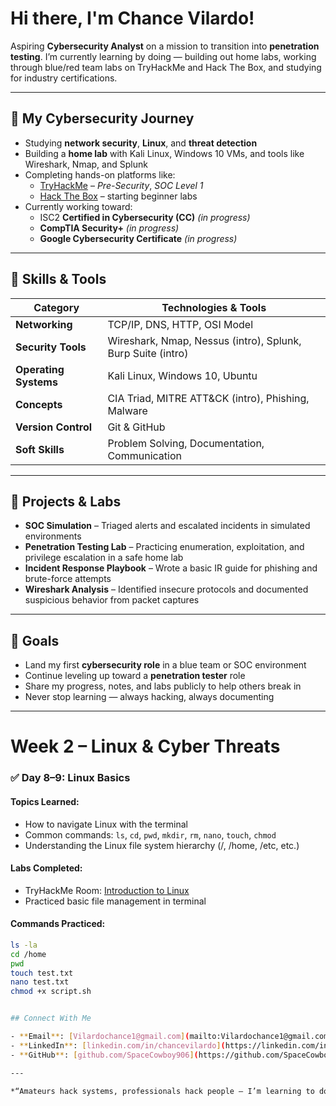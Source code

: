 # Hi there, I'm Chance Vilardo!

Aspiring **Cybersecurity Analyst** on a mission to transition into **penetration testing**. I’m currently learning by doing — building out home labs, working through blue/red team labs on TryHackMe and Hack The Box, and studying for industry certifications.

---

## 🔐 My Cybersecurity Journey

- Studying **network security**, **Linux**, and **threat detection**
- Building a **home lab** with Kali Linux, Windows 10 VMs, and tools like Wireshark, Nmap, and Splunk
- Completing hands-on platforms like:
  - [TryHackMe](https://tryhackme.com) – *Pre-Security*, *SOC Level 1*
  - [Hack The Box](https://www.hackthebox.com) – starting beginner labs
- Currently working toward:
  - ISC2 **Certified in Cybersecurity (CC)** *(in progress)*
  - **CompTIA Security+** *(in progress)*
  - **Google Cybersecurity Certificate** *(in progress)*

---

## 🧠 Skills & Tools

| Category         | Technologies & Tools                                    |
|------------------|---------------------------------------------------------|
| **Networking**    | TCP/IP, DNS, HTTP, OSI Model                            |
| **Security Tools**| Wireshark, Nmap, Nessus (intro), Splunk, Burp Suite (intro) |
| **Operating Systems**| Kali Linux, Windows 10, Ubuntu                     |
| **Concepts**      | CIA Triad, MITRE ATT&CK (intro), Phishing, Malware     |
| **Version Control**| Git & GitHub                                          |
| **Soft Skills**   | Problem Solving, Documentation, Communication          |

---

## 🧪 Projects & Labs

- **SOC Simulation** – Triaged alerts and escalated incidents in simulated environments  
- **Penetration Testing Lab** – Practicing enumeration, exploitation, and privilege escalation in a safe home lab  
- **Incident Response Playbook** – Wrote a basic IR guide for phishing and brute-force attempts  
- **Wireshark Analysis** – Identified insecure protocols and documented suspicious behavior from packet captures  

---

## 🚀 Goals

- Land my first **cybersecurity role** in a blue team or SOC environment  
- Continue leveling up toward a **penetration tester** role  
- Share my progress, notes, and labs publicly to help others break in  
- Never stop learning — always hacking, always documenting

------

# Week 2 – Linux & Cyber Threats

### ✅ Day 8–9: Linux Basics

#### Topics Learned:
- How to navigate Linux with the terminal
- Common commands: `ls`, `cd`, `pwd`, `mkdir`, `rm`, `nano`, `touch`, `chmod`
- Understanding the Linux file system hierarchy (/, /home, /etc, etc.)

#### Labs Completed:
- TryHackMe Room: [Introduction to Linux](https://tryhackme.com/room/linuxfundamentals1)
- Practiced basic file management in terminal

#### Commands Practiced:
```bash
ls -la
cd /home
pwd
touch test.txt
nano test.txt
chmod +x script.sh


## Connect With Me

- **Email**: [Vilardochance1@gmail.com](mailto:Vilardochance1@gmail.com)  
- **LinkedIn**: [linkedin.com/in/chancevilardo](https://linkedin.com/in/chancevilardo)  
- **GitHub**: [github.com/SpaceCowboy906](https://github.com/SpaceCowboy906)

---

*“Amateurs hack systems, professionals hack people — I’m learning to do both responsibly.”*
